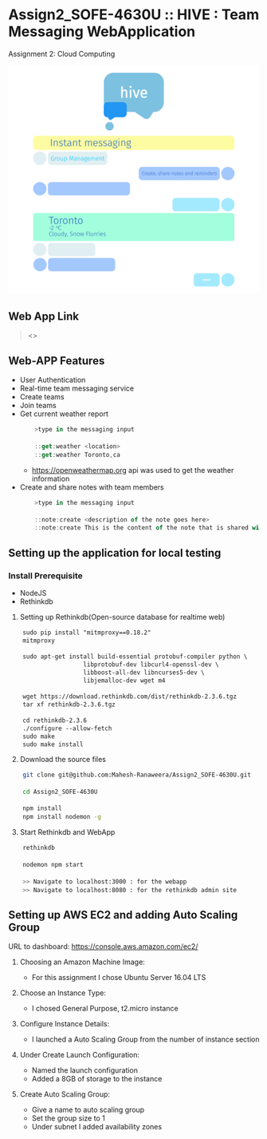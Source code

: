 # Assign2_SOFE-4630U :: HIVE : Team Messaging WebApplication
Assignment 2: Cloud Computing

![Notebook Description](https://github.com/Mahesh-Ranaweera/Assign2_SOFE-4630U/blob/master/public/assets/hive_description.svg?sanitize=true)

## Web App Link
> <>

## Web-APP Features
* User Authentication
* Real-time team messaging service
* Create teams
* Join teams
* Get current weather report
    ```js
        >type in the messaging input

        ::get:weather <location>
        ::get:weather Toronto,ca
    ```
    * https://openweathermap.org api was used to get the weather information
* Create and share notes with team members
    ```js
        >type in the messaging input

        ::note:create <description of the note goes here>
        ::note:create This is the content of the note that is shared with the team
    ```

## Setting up the application for local testing
### Install Prerequisite
- NodeJS
- Rethinkdb

1. Setting up Rethinkdb(Open-source database for realtime web)
```
    sudo pip install "mitmproxy==0.18.2"
    mitmproxy

    sudo apt-get install build-essential protobuf-compiler python \
                     libprotobuf-dev libcurl4-openssl-dev \
                     libboost-all-dev libncurses5-dev \
                     libjemalloc-dev wget m4

    wget https://download.rethinkdb.com/dist/rethinkdb-2.3.6.tgz
    tar xf rethinkdb-2.3.6.tgz

    cd rethinkdb-2.3.6
    ./configure --allow-fetch
    sudo make
    sudo make install
```

2. Download the source files
```sh
    git clone git@github.com:Mahesh-Ranaweera/Assign2_SOFE-4630U.git

    cd Assign2_SOFE-4630U

    npm install
    npm install nodemon -g
```

3. Start Rethinkdb and WebApp
```sh
    rethinkdb

    nodemon npm start

    >> Navigate to localhost:3000 : for the webapp
    >> Navigate to localhost:8080 : for the rethinkdb admin site
```

## Setting up AWS EC2 and adding Auto Scaling Group 
URL to dashboard: https://console.aws.amazon.com/ec2/ 
1. Choosing an Amazon Machine Image:
    - For this assignment I chose Ubuntu Server 16.04 LTS

2. Choose an Instance Type:
    - I chosed General Purpose, t2.micro instance

3. Configure Instance Details:
    - I launched a Auto Scaling Group from the number of instance section

4. Under Create Launch Configuration:
    - Named the launch configuration
    - Added a 8GB of storage to the instance

5. Create Auto Scaling Group:
    - Give a name to auto scaling group
    - Set the group size to 1
    - Under subnet I added availability zones
